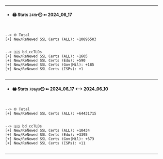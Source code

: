 

---
- #### 🖨️ **Stats** `24Hr`⏲️ ➼ 2024_06_17
```console


--> 🌐 Total
[+] New/ReNewed SSL Certs (ALL): +10896503


--> 🇧🇩 bd_ccTLDs
[+] New/ReNewed SSL Certs (ALL): +1605
[+] New/ReNewed SSL Certs (Edu): +590
[+] New/ReNewed SSL Certs (Gov|Mil): +185
[+] New/ReNewed SSL Certs (ISPs): +1


```

---
- #### 🖨️ **Stats** `7Days`⏲️ ➼ 2024_06_17 <--> 2024_06_10
```console


--> 🌐 Total
[+] New/ReNewed SSL Certs (ALL): +64431715


--> 🇧🇩 bd_ccTLDs
[+] New/ReNewed SSL Certs (ALL): +10434
[+] New/ReNewed SSL Certs (Edu): +3395
[+] New/ReNewed SSL Certs (Gov|Mil): +673
[+] New/ReNewed SSL Certs (ISPs): +11


```

---

